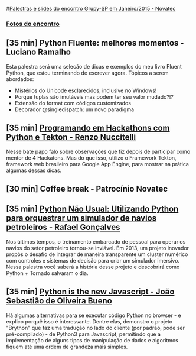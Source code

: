 #[Palestras e slides do encontro Grupy-SP em Janeiro/2015 - Novatec](http://www.meetup.com/pt/Grupy-SP/events/219248903/)

### [Fotos do encontro](https://www.flickr.com/photos/37128592@N03/sets/72157656019870108)

## [35 min] Python Fluente: melhores momentos - Luciano Ramalho
Esta palestra será uma selecão de dicas e exemplos do meu livro Fluent Python, que estou terminando de escrever agora. Tópicos a serem abordados:
* Mistérios do Unicode esclarecidos, inclusive no Windows!
* Porque tuplas são imutáveis mas podem ter seu valor mudado?!?
* Extensão do format com códigos customizados
* Decorador @singledispatch: um novo paradigma

## [35 min] [Programando em Hackathons com Python e Tekton - Renzo Nuccitelli](http://pt.slideshare.net/RenzoNuccitelli/programando-em-hackaton-com-google-app-engine-e-python)
Nesse bate papo falo sobre observações que fiz depois de participar como mentor de 4 Hackatons. Mas do que isso, utilizo o Framework Tekton, framework web brasileiro para Google App Engine, para mostrar na prática algumas dessas dicas.

## [30 min] Coffee break - Patrocínio Novatec

## [35 min] [Python Não Usual: Utilizando Python para orquestrar um simulador de navios petroleiros - Rafael Gonçalves](https://github.com/grupy-sp/encontros/blob/master/slides/Python-Nao-Usual.pdf)
Nos últimos tempos, o treinamento embarcado de pessoal para operar os navios do setor petroleiro tornou-se inviável. Em 2013, um projeto inovador propôs o desafio de integrar de maneira transparente um cluster numérico com controles e sistemas de decisão para criar um simulador imersivo. Nessa palestra você saberá a história desse projeto e descobrirá como Python + Tornado salvaram o dia.

## [35 min] [Python is the new Javascript - João Sebastião de Oliveira Bueno](https://github.com/jsbueno/palestra_python_no_browser)
Há algumas alternativas para se executar código Python no browser - e explico porquê isso é interessante. Dentre elas, demonstro o projeto "Brython" que faz uma tradução no lado do cliente (por padrão, pode ser pré-compilado) - de Python3 para Javascript, permitindo que a implementação de alguns tipos de manipulação de dados e algoritmos fiquem até uma ordem de grandeza mais simples.
